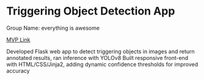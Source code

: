 # Triggering Object Detection App
Group Name: everything is awesome

[MVP Link](https://docs.google.com/document/d/1xFI9DDdO5HZAcu36Y6NL-RTDry5E3WHkfy-ZEWuqbXM/edit?usp=sharing)

Developed Flask web app to detect triggering objects in images and return annotated results, ran inference with YOLOv8
Built responsive front-end with HTML/CSS/Jinja2, adding dynamic confidence thresholds for improved accuracy
